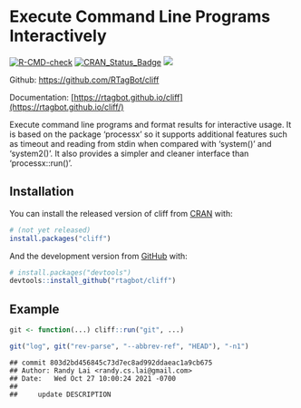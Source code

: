 
<!-- README.md is generated from README.Rmd. Please edit that file -->

# Execute Command Line Programs Interactively

<!-- badges: start -->

[![R-CMD-check](https://github.com/rtagbot/cliff/workflows/R-CMD-check/badge.svg)](https://github.com/rtagbot/cliff/actions)
[![CRAN\_Status\_Badge](https://www.r-pkg.org/badges/version/cliff)](https://cran.r-project.org/package=cliff)
[![](https://cranlogs.r-pkg.org/badges/grand-total/cliff)](https://cran.r-project.org/package=cliff)
<!-- badges: end -->

Github: <https://github.com/RTagBot/cliff>

Documentation:
[https://rtagbot.github.io/cliff](https://rtagbot.github.io/cliff/)

Execute command line programs and format results for interactive usage.
It is based on the package ‘processx’ so it supports additional features
such as timeout and reading from stdin when compared with ‘system()’ and
‘system2()’. It also provides a simpler and cleaner interface than
‘processx::run()’.

## Installation

You can install the released version of cliff from
[CRAN](https://CRAN.R-project.org) with:

``` r
# (not yet released)
install.packages("cliff")
```

And the development version from [GitHub](https://github.com/) with:

``` r
# install.packages("devtools")
devtools::install_github("rtagbot/cliff")
```

## Example

``` r
git <- function(...) cliff::run("git", ...)

git("log", git("rev-parse", "--abbrev-ref", "HEAD"), "-n1")
```

    ## commit 803d2bd456845c73d7ec8ad992ddaeac1a9cb675
    ## Author: Randy Lai <randy.cs.lai@gmail.com>
    ## Date:   Wed Oct 27 10:00:24 2021 -0700
    ## 
    ##     update DESCRIPTION
